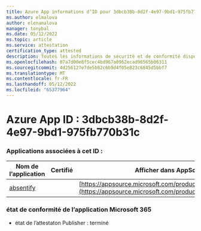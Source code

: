```yaml
---
title: Azure App informations d’ID pour 3dbcb38b-8d2f-4e97-9bd1-975fb770b31c
ms.author: elmalova
author: elenamalova
manager: tonybal
ms.date: 05/12/2022
ms.topic: article
ms.service: attestation
certification_type: attested
description: Toutes les informations de sécurité et de conformité disponibles pour 3dbcb38b-8d2f-4e97-9bd1-975fb770b31c.
ms.openlocfilehash: 07a7d00e8f5cec4bd967a0962ecad96565b06311
ms.sourcegitcommit: 4d256127e7de5b02c6b9d4f05e823c6845d5bbf7
ms.translationtype: MT
ms.contentlocale: fr-FR
ms.lasthandoff: 05/12/2022
ms.locfileid: "65377964"
---
```

# <a name="azure-app-id-3dbcb38b-8d2f-4e97-9bd1-975fb770b31c"></a>Azure App ID : 3dbcb38b-8d2f-4e97-9bd1-975fb770b31c


### <a name="apps-associated-with-this-id"></a>Applications associées à cet ID :
| **Nom de l’application** | **Certifié** | **Afficher dans AppSource** |
|--------------|---------------|-----------------------|
| [absentify](../forward/WA200003833.md) |  | [https://appsource.microsoft.com/product/office/WA200003833](https://appsource.microsoft.com/product/office/WA200003833) |

### <a name="microsoft-365-app-compliance-status"></a>état de conformité de l’application Microsoft 365
- état de l’attestaton Publisher : terminé
